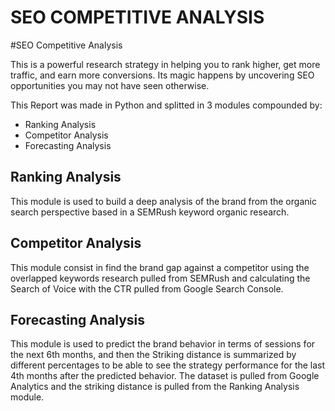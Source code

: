SEO COMPETITIVE ANALYSIS
========================

#SEO Competitive Analysis 

This is a powerful research strategy in helping you to rank higher, get more traffic, and earn more conversions. Its magic happens by uncovering SEO opportunities you may not have seen otherwise.

This Report was made in Python and splitted in 3 modules compounded by:

*    Ranking Analysis
*    Competitor Analysis
*    Forecasting Analysis

Ranking Analysis
-----------------------

This module is used to build a deep analysis of the brand from the organic search perspective based in a SEMRush keyword organic research.


Competitor Analysis
-----------------------

This module consist in find the brand gap against a competitor using the overlapped keywords research pulled from SEMRush and calculating the Search of Voice with the CTR pulled from Google Search Console.


Forecasting Analysis
-----------------------

This module is used to predict the brand behavior in terms of sessions for the next 6th months, and then the Striking distance is summarized by different percentages to be able to see the strategy performance for the last 4th months after the predicted behavior. The dataset is pulled from Google Analytics and the striking distance is pulled from the Ranking Analysis module.
